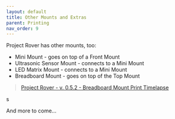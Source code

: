 ```yaml
---
layout: default
title: Other Mounts and Extras
parent: Printing
nav_order: 9
---
```


Project Rover has other mounts, too:

- Mini Mount - goes on top of a Front Mount
- Ultrasonic Sensor Mount - connects to a Mini Mount
- LED Matrix Mount - connects to a Mini Mount
- Breadboard Mount - goes on top of the Top Mount


<p class="center"><blockquote class="imgur-embed-pub" lang="en" data-id="a/KxG5ZEV" data-context="false"><a href="//imgur.com/KxG5ZEV">Project Rover - v. 0.5.2 - Breadboard Mount Print Timelapse</a></blockquote><script async src="//s.imgur.com/min/embed.js" charset="utf-8"></script></p>s

And more to come...
